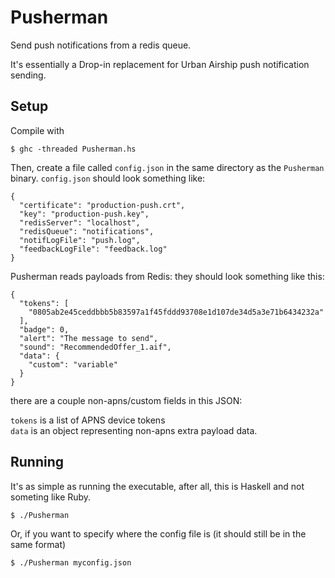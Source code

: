 # Pusherman

Send push notifications from a redis queue.

It's essentially a Drop-in replacement for Urban Airship push notification sending.

Setup
-

Compile with

    $ ghc -threaded Pusherman.hs

Then, create a file called `config.json` in the same directory as the `Pusherman` binary. `config.json` should look something like:

    {
      "certificate": "production-push.crt",
      "key": "production-push.key",
      "redisServer": "localhost",
      "redisQueue": "notifications",
      "notifLogFile": "push.log",
      "feedbackLogFile": "feedback.log"
    }

Pusherman reads payloads from Redis: they should look something like this:

    {
      "tokens": [ 
        "0805ab2e45ceddbbb5b83597a1f45fddd93708e1d107de34d5a3e71b6434232a"
      ],
      "badge": 0,
      "alert": "The message to send",
      "sound": "RecommendedOffer_1.aif",
      "data": {
        "custom": "variable"
      }
    }

there are a couple non-apns/custom fields in this JSON:

`tokens` is a list of APNS device tokens<br />
`data` is an object representing non-apns extra payload data.<br />

Running
-

It's as simple as running the executable, after all, this is Haskell and not someting like Ruby.

    $ ./Pusherman
    
Or, if you want to specify where the config file is (it should still be in the same format)

    $ ./Pusherman myconfig.json

